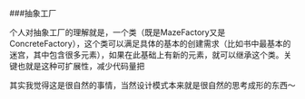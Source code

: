 ###抽象工厂

个人对抽象工厂的理解就是，一个类（既是MazeFactory又是ConcreteFactory），这个类可以满足具体的基本的创建需求（比如书中最基本的迷宫，其中包含很多元素），如果在此基础上有新的元素，就可以继承这个类。关键也就是这种可扩展性，减少代码量把


其实我觉得这是很自然的事情，当然设计模式本来就是很自然的思考成形的东西～